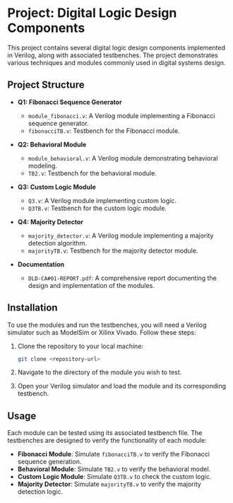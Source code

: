 
# Project:  Digital Logic Design Components

This project contains several digital logic design components implemented in Verilog, along with associated testbenches. The project demonstrates various techniques and modules commonly used in digital systems design.

## Project Structure

- **Q1: Fibonacci Sequence Generator**
  - `module_fibonacci.v`: A Verilog module implementing a Fibonacci sequence generator.
  - `fibonacciTB.v`: Testbench for the Fibonacci module.

- **Q2: Behavioral Module**
  - `module_behavioral.v`: A Verilog module demonstrating behavioral modeling.
  - `TB2.v`: Testbench for the behavioral module.

- **Q3: Custom Logic Module**
  - `Q3.v`: A Verilog module implementing custom logic.
  - `Q3TB.v`: Testbench for the custom logic module.

- **Q4: Majority Detector**
  - `majority_detector.v`: A Verilog module implementing a majority detection algorithm.
  - `majorityTB.v`: Testbench for the majority detector module.

- **Documentation**
  - `DLD-CA#01-REPORT.pdf`: A comprehensive report documenting the design and implementation of the modules.

## Installation

To use the modules and run the testbenches, you will need a Verilog simulator such as ModelSim or Xilinx Vivado. Follow these steps:

1. Clone the repository to your local machine:
   ```bash
   git clone <repository-url>
   ```

2. Navigate to the directory of the module you wish to test.

3. Open your Verilog simulator and load the module and its corresponding testbench.

## Usage

Each module can be tested using its associated testbench file. The testbenches are designed to verify the functionality of each module:

- **Fibonacci Module**: Simulate `fibonacciTB.v` to verify the Fibonacci sequence generation.
- **Behavioral Module**: Simulate `TB2.v` to verify the behavioral model.
- **Custom Logic Module**: Simulate `Q3TB.v` to check the custom logic.
- **Majority Detector**: Simulate `majorityTB.v` to verify the majority detection logic.

